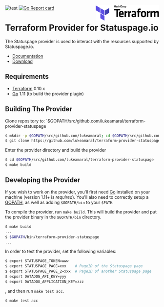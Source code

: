![test](https://github.com/lukeamaral/terraform-provider-statuspage/workflows/test/badge.svg) [![Go Report card](https://goreportcard.com/badge/github.com/lukeamaral/terraform-provider-statuspage)](https://goreportcard.com/report/github.com/lukeamaral/terraform-provider-statuspage)
<a href="https://terraform.io">
    <img src="https://raw.githubusercontent.com/hashicorp/terraform-website/master/public/img/logo-hashicorp.svg" alt="Terraform logo" title="Terraform" align="right" height="50" />
</a>

# Terraform Provider for Statuspage.io

The Statuspage provider is used to interact with the resources supported by Statuspage.io.

 * [Documentation](https://registry.terraform.io/providers/lukeamaral/statuspage/latest/docs)
 * [Download](https://github.com/lukeamaral/terraform-provider-statuspage/releases)


## Requirements

- [Terraform](https://www.terraform.io/downloads.html) 0.10.x
- [Go](https://golang.org/doc/install) 1.11 (to build the provider plugin)


## Building The Provider

Clone repository to: `$GOPATH/src/github.com/lukeamaral/terraform-provider-statuspage

```sh
$ mkdir -p $GOPATH/src/github.com/lukeamaral; cd $GOPATH/src/github.com/lukeamaral
$ git clone https://github.com/lukeamaral/terraform-provider-statuspage.git
```

Enter the provider directory and build the provider

```sh
$ cd $GOPATH/src/github.com/lukeamaral/terraform-provider-statuspage
$ make build
```


## Developing the Provider

If you wish to work on the provider, you'll first need [Go](http://www.golang.org) installed on your machine (version 1.11+ is *required*). You'll also need to correctly setup a [GOPATH](http://golang.org/doc/code.html#GOPATH), as well as adding `$GOPATH/bin` to your `$PATH`.

To compile the provider, run `make build`. This will build the provider and put the provider binary in the `$GOPATH/bin` directory.

```sh
$ make build
...
$ $GOPATH/bin/terraform-provider-statuspage
...
```

In order to test the provider, set the following variables:

```sh
$ export STATUSPAGE_TOKEN=www
$ export STATUSPAGE_PAGE=xxx    # PageID of the Statuspage page
$ export STATUSPAGE_PAGE_2=xxx  # PageID of another Statuspage page
$ export DATADOG_API_KEY=yyy
$ export DATADOG_APPLICATION_KEY=zzz
```

, and then run `make test acc`.

```sh
$ make test acc
```
